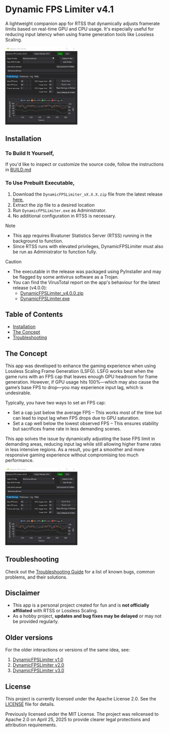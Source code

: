 # Dynamic FPS Limiter v4.1

A lightweight companion app for RTSS that dynamically adjusts framerate limits based on real-time GPU and CPU usage. It's especially useful for reducing input latency when using frame generation tools like Lossless Scaling.

<p float="left">
  <img src="/docs/Images/DFL_v4.0.0_01.png" style="width: 450px; max-width: 45%;" />
</p>

## Installation

### To Build It Yourself,
If you'd like to inspect or customize the source code, follow the instructions in [BUILD.md](/src/BUILD.md)

### To Use Prebuilt Executable,
1. Download the `DynamicFPSLimiter_vX.X.X.zip` file from the latest release [here.](https://github.com/SameSalamander5710/DynamicFPSLimiter/releases)
2. Extract the zip file to a desired location
3. Run `DynamicFPSLimiter.exe`  as Administrator.
4. No additional configuration in RTSS is necessary.

> [!NOTE]
> - This app requires Rivatuner Statistics Server (RTSS) running in the background to function.
> - Since RTSS runs with elevated privileges, DynamicFPSLimiter must also be run as Administrator to function fully.

> [!CAUTION]
> - The executable in the release was packaged using PyInstaller and may be flagged by some antivirus software as a Trojan. 
> - You can find the VirusTotal report on the app's behaviour for the latest release (v4.0.0):
>   - [DynamicFPSLimiter_v4.0.0.zip](https://www.virustotal.com/gui/file/b1fcaa5d0854e68359837562bf3df99158d89a457e2839d8b5e7fea2a20e5c32/behavior)
>   - [DynamicFPSLimiter.exe](https://www.virustotal.com/gui/file/44bb6393c624da36c34e009c52f0057b92c65371f493196155fda6cdceab4d88/behavior)

## Table of Contents
- [Installation](#installation)
- [The Concept](#the-concept)
- [Troubleshooting](#troubleshooting)

## The Concept
This app was developed to enhance the gaming experience when using Lossless Scaling Frame Generation (LSFG). LSFG works best when the game runs with an FPS cap that leaves enough GPU headroom for frame generation. However, if GPU usage hits 100%—which may also cause the game’s base FPS to drop—you may experience input lag, which is undesirable.

Typically, you have two ways to set an FPS cap:
- Set a cap just below the average FPS – This works most of the time but can lead to input lag when FPS drops due to GPU saturation.
- Set a cap well below the lowest observed FPS – This ensures stability but sacrifices frame rate in less demanding scenes.

This app solves the issue by dynamically adjusting the base FPS limit in demanding areas, reducing input lag while still allowing higher frame rates in less intensive regions. As a result, you get a smoother and more responsive gaming experience without compromising too much performance.


<p float="left">
  <img src="/docs/Images/DFL_v4.0.0_01.png" style="width: 450px; max-width: 45%;" />
</p>

## Troubleshooting

Check out the [Troubleshooting Guide](/docs/Troubleshooting.md) for a list of known bugs, common problems, and their solutions.

## Disclaimer

- This app is a personal project created for fun and is **not officially affiliated** with RTSS or Lossless Scaling.
- As a hobby project, **updates and bug fixes may be delayed** or may not be provided regularly.

## Older versions 

For the older interactions or versions of the same idea, see:
1. [DynamicFPSLimiter v1.0](https://github.com/SameSalamander5710/DynamicFPSLimiter/tree/DFL_v1)
2. [DynamicFPSLimiter v2.0](https://github.com/SameSalamander5710/DynamicFPSLimiter/tree/DFL_v2)
3. [DynamicFPSLimiter v3.0](https://github.com/SameSalamander5710/DynamicFPSLimiter/tree/DFL_v3)

## License

This project is currently licensed under the Apache License 2.0. See the [LICENSE](./LICENSE.txt) file for details.

Previously licensed under the MIT License. The project was relicensed to Apache 2.0 on April 25, 2025 to provide clearer legal protections and attribution requirements.

<!-- ## Miscellaneous -->
